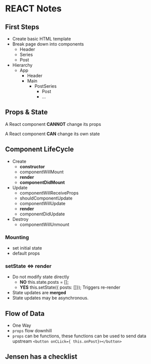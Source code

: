 # REACT Notes
## First Steps
- Create basic HTML template
- Break page down into components
    - Header
    - Series
    - Post
- Hierarchy
    - App
        - Header
        - Main
            - PostSeries
                - Post
                - ...
## Props & State
A React component **CANNOT** change its props

A React component **CAN** change its own state

## Component LifeCycle
- Create
    - **constructor**
    - componentWillMount
    - **render**
    - **componentDidMount**
- Update
    - componentWillReceiveProps
    - shouldComponentUpdate
    - componentWillUpdate
    - **render**
    - componentDidUpdate
- Destroy
    - componentWillUnmount
### Mounting
- set initial state
- default props
### setState <=> render
- Do not modify state directly
    - **NO** this.state.posts = [];
    - **YES** this.setState({ posts: []}); Triggers re-render
- State updates are **merged**
- State updates may be asynchronous.
## Flow of Data
- One Way
- `props` flow downhill
- `props` can be functions, these functions can be used to send data upstream
`<button onCLick={ this.onPost}></button>`
## Jensen has a checklist

